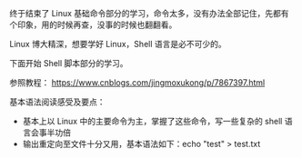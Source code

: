 终于结束了 Linux 基础命令部分的学习，命令太多，没有办法全部记住，先都有个印象，用的时候再查，没事的时候也翻翻看。

Linux 博大精深，想要学好 Linux，Shell 语言是必不可少的。

下面开始 Shell 脚本部分的学习。

参照教程：
https://www.cnblogs.com/jingmoxukong/p/7867397.html


基本语法阅读感受及要点：

- 基本上以 Linux 中的主要命令为主，掌握了这些命令，写一些复杂的 shell 语言会事半功倍
- 输出重定向至文件十分又用，基本语法如下：echo "test" > test.txt

